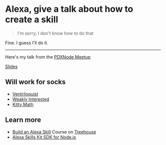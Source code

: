 # Alexa, give a talk about how to create a skill
> I'm sorry, I don't know how to do that

Fine.  I guess I'll do it.

----

Here's my talk from the [PDXNode Meetup](https://www.meetup.com/pdxnode/messages/boards/thread/51177258)

[Slides](https://docs.google.com/presentation/d/1BxZG98L6Ms9ary2qnaSkFqpbvyrd8v3HsBpM4ZiePg4/edit?usp=sharing)

## Will work for socks
* [Ventriloquist](https://github.com/craigsdennis/ventriloquist)
* [Weakly Interested](https://github.com/craigsdennis/weakly)
* [Kitty Math](https://github.com/craigsdennis/alexa-kitty-math)

## Learn more
* [Build an Alexa Skill](https://teamtreehouse.com/alexa) Course on [Treehouse](https://teamtreehouse.com)
* [Alexa Skills Kit SDK for Node.js](https://github.com/alexa/alexa-skills-kit-sdk-for-nodejs)
